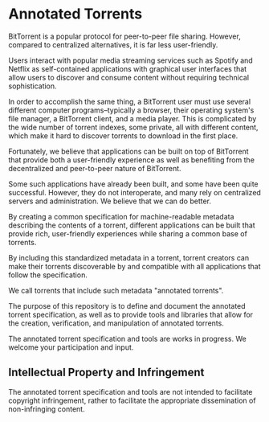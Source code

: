 # Annotated Torrents

BitTorrent is a popular protocol for peer-to-peer file sharing. However, compared to centralized alternatives, it is far less user-friendly.

Users interact with popular media streaming services such as Spotify and Netflix as self-contained applications with graphical user interfaces that allow users to discover and consume content without requiring technical sophistication.

In order to accomplish the same thing, a BitTorrent user must use several different computer programs–typically a browser, their operating system's file manager, a BitTorrent client, and a media player. This is complicated by the wide number of torrent indexes, some private, all with different content, which make it hard to discover torrents to download in the first place.

Fortunately, we believe that applications can be built on top of BitTorrent that provide both a user-friendly experience as well as benefiting from the decentralized and peer-to-peer nature of BitTorrent.

Some such applications have already been built, and some have been quite successful. However, they do not interoperate, and many rely on centralized servers and administration. We believe that we can do better.

By creating a common specification for machine-readable metadata describing the contents of a torrent, different applications can be built that provide rich, user-friendly experiences while sharing a common base of torrents.

By including this standardized metadata in a torrent, torrent creators can make their torrents discoverable by and compatible with all applications that follow the specification.

We call torrents that include such metadata "annotated torrents".

The purpose of this repository is to define and document the annotated torrent specification, as well as to provide tools and libraries that allow for the creation, verification, and manipulation of annotated torrents.

The annotated torrent specification and tools are works in progress. We welcome your participation and input.

## Intellectual Property and Infringement

The annotated torrent specification and tools are not intended to facilitate copyright infringement, rather to facilitate the appropriate dissemination of non-infringing content.
